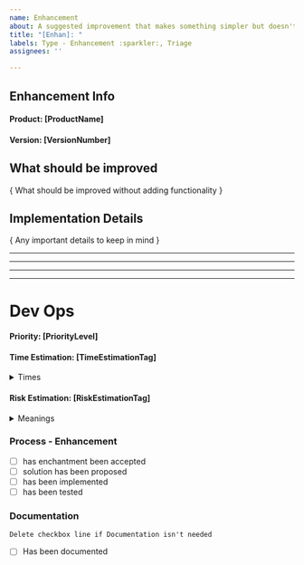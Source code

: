 ```yaml
---
name: Enhancement
about: A suggested improvement that makes something simpler but doesn't add to existing functionality
title: "[Enhan]: "
labels: Type - Enhancement :sparkler:, Triage
assignees: ''

---
```


<!---  
***************************************
*********** FORM USAGE ****************
***************************************

To fill out this form properly.

  1. Fill out the main body (Not DevOps section) by replace as following

    i. [ XXX ] replace with a single line of text
    ii. { XXX } replace with multiline text

-- Suggestions can sometimes found in comments below input. Use them!

Notes:
    - If you pick something that doesn't fit the format the auto labeling will not happen
    - It can take a short while after submission for it to happen
    - It is case-insensitive
    - Updating the description will update the labels as well

===== Example =====
 
=== In ===
#### Fish: [FishName]                    

## Info:

{ Info regarding the fish }

=== Out ===
#### Fish: Wanda

## Info:

This fish acted in a movie

****************************************
********** Manual Labeling *************
****************************************

There are some manual labels that can be added. They have a prefix [M].

Some common ones are:
[M] Urgent          This is urgent
[M] Blocking        This issue is blocking your work
[M] Blocked         This issue is blocked by something else

There are some common manual labels that can be applied:

Ps. Sorry for not having a better format for you to use. GitHub Issue forms isn't supported yet for private repos...
--->
## Enhancement Info

#### Product: [ProductName]

<!-- Product Names: POMA | POH | POM | Gateway | Connecting Shop | Connecting Prodrisk | Connecting Spotbid -->

#### Version: [VersionNumber]

<!-- Version format : v0.0.0 (or just Develop) -->

## What should be improved

{ What should be improved without adding functionality }

## Implementation Details

{ Any important details to keep in mind }

___
___

___
___

# Dev Ops

<!---
######################################################
####### THIS AREA IS FOR DEV OPS to fill in ##########
######################################################
--->

#### Priority: [PriorityLevel]

<!-- High, Medium, Low -->

#### Time Estimation: [TimeEstimationTag]

<!-- XSS | XS | S | M | L | XL | XXL -->

<details><summary>Times</summary>
<p>

>  | Tag | Time         |
>  |--------------| ---- |
>  | XSS | 0 - 5 days   |
>  | XS | 6 - 10 days  |
>  | S | 11 - 30 days |
>  | M | 1 - 2 Months |
>  | L | 3 - 5 Months |
>  | XL | 6 - 12 Months |
>  | XXL | 12+ Months   |

</p>
</details>

#### Risk Estimation: [RiskEstimationTag]

<!-- None | Low | Medium | High -->


<details><summary>Meanings</summary>
<p>

>  | Tag | Risk                                                 |
>  |------------------------------------------------------| ---- |
>  | None | Fixing this will not break previous funcitonality    |
>  | Low | Fixing this will might break previous functionality  |
>  | Medium | Fixing this will could break previous functionality  |
>  | High | This change will likely break previous functionality |
>  | --- | ----                                                 |

</p>
</details>

### Process - Enhancement

- [ ] has enchantment been accepted
- [ ] solution has been proposed
- [ ] has been implemented
- [ ] has been tested

### Documentation
``Delete checkbox line if Documentation isn't needed``
- [ ] Has been documented